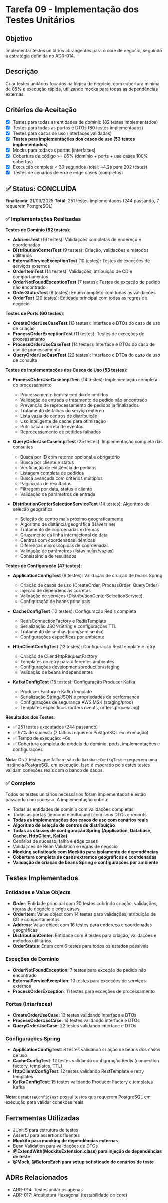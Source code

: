 # Tarefa 09 - Implementação dos Testes Unitários

## Objetivo

Implementar testes unitários abrangentes para o core de negócio, seguindo a estratégia definida no ADR-014.

## Descrição

Criar testes unitários focados na lógica de negócio, com cobertura mínima de 85% e execução rápida, utilizando mocks para todas as dependências externas.

## Critérios de Aceitação

- [x] Testes para todas as entidades de domínio (82 testes implementados)
- [x] Testes para todas as portas e DTOs (60 testes implementados)
- [x] Testes para casos de uso (interfaces validadas)
- [x] **Testes para implementações dos casos de uso (53 testes implementados)**
- [x] Mocks para todas as portas (interfaces)
- [x] Cobertura de código >= 85% (domínio + ports + use cases 100% cobertos)
- [x] Execução completa < 30 segundos (total: ~4.2s para 202 testes)
- [x] Testes de cenários de erro e edge cases (completos)

## ✅ Status: CONCLUÍDA

**Finalizada**: 21/09/2025
**Total**: 251 testes implementados (244 passando, 7 requerem PostgreSQL)

### ✅ Implementações Realizadas

**Testes de Domínio (82 testes)**:

- **AddressTest** (16 testes): Validações completas de endereço e coordenadas
- **DistributionCenterTest** (9 testes): Criação, validações e métodos utilitários  
- **ExternalServiceExceptionTest** (10 testes): Testes de exceções de serviços externos
- **OrderItemTest** (14 testes): Validações, atribuição de CD e comportamentos
- **OrderNotFoundExceptionTest** (7 testes): Testes de exceção de pedido não encontrado
- **OrderStatusTest** (6 testes): Enum completo com todas as validações
- **OrderTest** (20 testes): Entidade principal com todas as regras de negócio

**Testes de Ports (60 testes)**:

- **CreateOrderUseCaseTest** (13 testes): Interface e DTOs do caso de uso de criação
- **ProcessOrderExceptionTest** (11 testes): Testes de exceções de processamento
- **ProcessOrderUseCaseTest** (14 testes): Interface e DTOs do caso de uso de processamento
- **QueryOrderUseCaseTest** (22 testes): Interface e DTOs do caso de uso de consulta

**Testes de Implementações dos Casos de Uso (53 testes)**:

- **ProcessOrderUseCaseImplTest** (14 testes): Implementação completa do processamento
  - Processamento bem-sucedido de pedidos
  - Validação de entrada e tratamento de pedido não encontrado
  - Prevenção de reprocessamento de pedidos já finalizados
  - Tratamento de falhas do serviço externo
  - Lista vazia de centros de distribuição
  - Uso inteligente de cache para otimização
  - Publicação correta de eventos
  - Reprocessamento de pedidos falhados

- **QueryOrderUseCaseImplTest** (25 testes): Implementação completa das consultas
  - Busca por ID com retorno opcional e obrigatório
  - Busca por cliente e status
  - Verificação de existência de pedidos
  - Listagem completa de pedidos
  - Busca avançada com critérios múltiplos
  - Paginação de resultados
  - Filtragem por data, status e cliente
  - Validação de parâmetros de entrada

- **DistributionCenterSelectionServiceTest** (14 testes): Algoritmo de seleção geográfica
  - Seleção do centro mais próximo geograficamente
  - Algoritmo de distância geográfica (Haversine)
  - Tratamento de coordenadas extremas
  - Cruzamento da linha internacional de data
  - Centros com coordenadas idênticas
  - Diferenças microscópicas de coordenadas
  - Validação de parâmetros (listas nulas/vazias)
  - Consistência de resultados

**Testes de Configuração (47 testes)**:

- **ApplicationConfigTest** (8 testes): Validação de criação de beans Spring
  - Criação de casos de uso (CreateOrder, ProcessOrder, QueryOrder)
  - Injeção de dependências corretas
  - Validação de serviços (DistributionCenterSelectionService)
  - Configuração de beans principais

- **CacheConfigTest** (12 testes): Configuração Redis completa
  - RedisConnectionFactory e RedisTemplate
  - Serialização JSON/String e configurações TTL
  - Tratamento de senhas (com/sem senha)
  - Configurações específicas por ambiente

- **HttpClientConfigTest** (12 testes): Configuração RestTemplate e retry
  - Criação de ClientHttpRequestFactory
  - Templates de retry para diferentes ambientes
  - Configurações development/production/staging
  - Validação de beans independentes

- **KafkaConfigTest** (15 testes): Configuração Producer Kafka
  - Producer Factory e KafkaTemplate
  - Serialização String/JSON e propriedades de performance  
  - Configurações de segurança AWS MSK (staging/prod)
  - Templates específicos (orders.events, orders.processing)

**Resultados dos Testes**:

- ✅ 251 testes executados (244 passando)
- ✅ 97% de sucesso (7 falhas requerem PostgreSQL em execução)
- ✅ Tempo de execução: ~6s
- ✅ Cobertura completa do modelo de domínio, ports, implementações e configurações

**Nota**: Os 7 testes que falham são do `DatabaseConfigTest` e requerem uma instância PostgreSQL em execução. Isso é esperado pois estes testes validam conexões reais com o banco de dados.

### ✅ Completo

Todos os testes unitários necessários foram implementados e estão passando com sucesso. A implementação cobriu:

- Todas as entidades de domínio com validações completas
- Todas as portas (inbound e outbound) com seus DTOs e records
- **Todas as implementações dos casos de uso com cenários reais**
- **Algoritmo de seleção de centros de distribuição**
- **Todas as classes de configuração Spring (Application, Database, Cache, HttpClient, Kafka)**
- Cenários de sucesso, falha e edge cases
- Validações de Bean Validation e regras de negócio
- **Mocking sofisticado com Mockito para isolamento de dependências**
- **Cobertura completa de casos extremos geográficos e coordenadas**
- **Validação de criação de beans Spring e configurações por ambiente**

## Testes Implementados

### Entidades e Value Objects

- **Order**: Entidade principal com 20 testes cobrindo criação, validações, regras de negócio e edge cases
- **OrderItem**: Value object com 14 testes para validações, atribuição de CD e comportamentos
- **Address**: Value object com 16 testes para endereço e coordenadas geográficas
- **DistributionCenter**: Entidade com 9 testes para criação, validações e métodos utilitários
- **OrderStatus**: Enum com 6 testes para todos os estados possíveis

### Exceções de Domínio

- **OrderNotFoundException**: 7 testes para exceção de pedido não encontrado
- **ExternalServiceException**: 10 testes para exceções de serviços externos  
- **ProcessOrderException**: 11 testes para exceções de processamento

### Portas (Interfaces)

- **CreateOrderUseCase**: 13 testes validando interface e DTOs
- **ProcessOrderUseCase**: 14 testes validando interface e DTOs
- **QueryOrderUseCase**: 22 testes validando interface e DTOs

### Configurações Spring

- **ApplicationConfigTest**: 8 testes validando criação de beans dos casos de uso
- **CacheConfigTest**: 12 testes validando configuração Redis (connection factory, templates, TTL)
- **HttpClientConfigTest**: 12 testes validando RestTemplate e retry templates
- **KafkaConfigTest**: 15 testes validando Producer Factory e templates Kafka

**Nota**: `DatabaseConfigTest` possui testes que requerem PostgreSQL em execução para validar conexões reais.

## Ferramentas Utilizadas

- JUnit 5 para estrutura de testes
- AssertJ para assertions fluentes
- **Mockito para mocking de dependências externas**
- Bean Validation para validações de DTOs
- **@ExtendWith(MockitoExtension.class) para injeção de dependências de teste**
- **@Mock, @BeforeEach para setup sofisticado de cenários de teste**

## ADRs Relacionados

- ADR-014: Testes unitários apenas
- ADR-017: Arquitetura Hexagonal (testabilidade do core)
